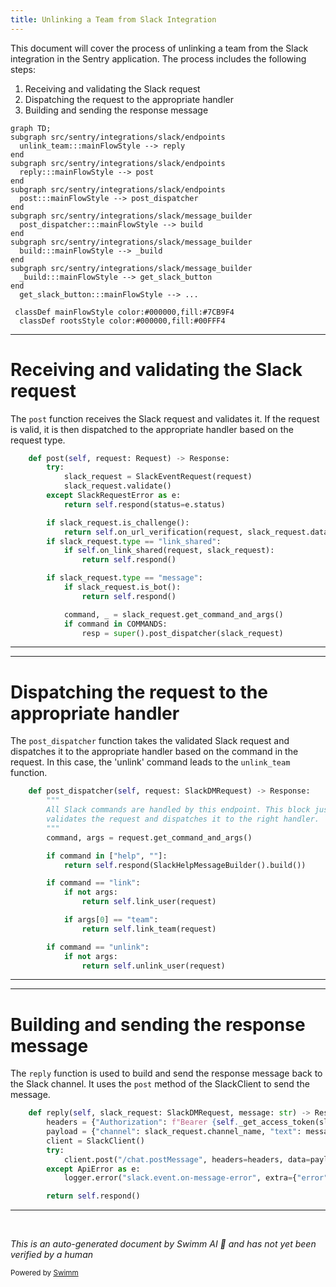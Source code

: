 ```yaml
---
title: Unlinking a Team from Slack Integration
---
```

This document will cover the process of unlinking a team from the Slack integration in the Sentry application. The process includes the following steps:

1. Receiving and validating the Slack request
2. Dispatching the request to the appropriate handler
3. Building and sending the response message

```mermaid
graph TD;
subgraph src/sentry/integrations/slack/endpoints
  unlink_team:::mainFlowStyle --> reply
end
subgraph src/sentry/integrations/slack/endpoints
  reply:::mainFlowStyle --> post
end
subgraph src/sentry/integrations/slack/endpoints
  post:::mainFlowStyle --> post_dispatcher
end
subgraph src/sentry/integrations/slack/message_builder
  post_dispatcher:::mainFlowStyle --> build
end
subgraph src/sentry/integrations/slack/message_builder
  build:::mainFlowStyle --> _build
end
subgraph src/sentry/integrations/slack/message_builder
  _build:::mainFlowStyle --> get_slack_button
end
  get_slack_button:::mainFlowStyle --> ...

 classDef mainFlowStyle color:#000000,fill:#7CB9F4
  classDef rootsStyle color:#000000,fill:#00FFF4
```

<SwmSnippet path="/src/sentry/integrations/slack/endpoints/event.py" line="195">

---

# Receiving and validating the Slack request

The `post` function receives the Slack request and validates it. If the request is valid, it is then dispatched to the appropriate handler based on the request type.

```python
    def post(self, request: Request) -> Response:
        try:
            slack_request = SlackEventRequest(request)
            slack_request.validate()
        except SlackRequestError as e:
            return self.respond(status=e.status)

        if slack_request.is_challenge():
            return self.on_url_verification(request, slack_request.data)
        if slack_request.type == "link_shared":
            if self.on_link_shared(request, slack_request):
                return self.respond()

        if slack_request.type == "message":
            if slack_request.is_bot():
                return self.respond()

            command, _ = slack_request.get_command_and_args()
            if command in COMMANDS:
                resp = super().post_dispatcher(slack_request)

```

---

</SwmSnippet>

<SwmSnippet path="/src/sentry/integrations/slack/endpoints/base.py" line="24">

---

# Dispatching the request to the appropriate handler

The `post_dispatcher` function takes the validated Slack request and dispatches it to the appropriate handler based on the command in the request. In this case, the 'unlink' command leads to the `unlink_team` function.

```python
    def post_dispatcher(self, request: SlackDMRequest) -> Response:
        """
        All Slack commands are handled by this endpoint. This block just
        validates the request and dispatches it to the right handler.
        """
        command, args = request.get_command_and_args()

        if command in ["help", ""]:
            return self.respond(SlackHelpMessageBuilder().build())

        if command == "link":
            if not args:
                return self.link_user(request)

            if args[0] == "team":
                return self.link_team(request)

        if command == "unlink":
            if not args:
                return self.unlink_user(request)

```

---

</SwmSnippet>

<SwmSnippet path="/src/sentry/integrations/slack/endpoints/event.py" line="36">

---

# Building and sending the response message

The `reply` function is used to build and send the response message back to the Slack channel. It uses the `post` method of the SlackClient to send the message.

```python
    def reply(self, slack_request: SlackDMRequest, message: str) -> Response:
        headers = {"Authorization": f"Bearer {self._get_access_token(slack_request.integration)}"}
        payload = {"channel": slack_request.channel_name, "text": message}
        client = SlackClient()
        try:
            client.post("/chat.postMessage", headers=headers, data=payload, json=True)
        except ApiError as e:
            logger.error("slack.event.on-message-error", extra={"error": str(e)})

        return self.respond()
```

---

</SwmSnippet>

&nbsp;

*This is an auto-generated document by Swimm AI 🌊 and has not yet been verified by a human*

<SwmMeta version="3.0.0" repo-id="Z2l0aHViJTNBJTNBZGVtby1zZW50cnklM0ElM0Fzd2ltbWlv" repo-name="demo-sentry"><sup>Powered by [Swimm](/)</sup></SwmMeta>
